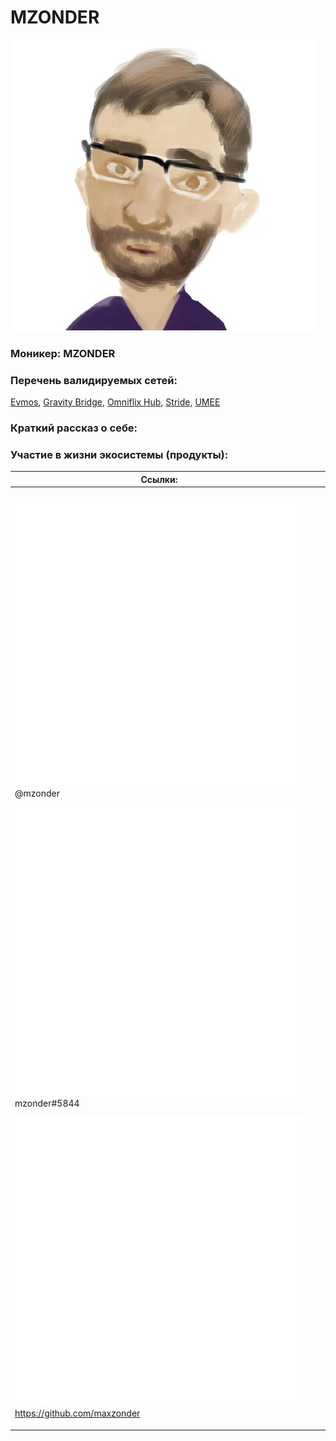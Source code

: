 # MZONDER

<img src="../../.gitbook/assets/image (3).png" alt="" data-size="original">

### **Моникер:** MZONDER

### **Перечень валидируемых сетей:**

[Evmos](../../cosmobook/evmos.md), [Gravity Bridge](../../cosmobook/gravity-bridge.md), [Omniflix Hub](../../cosmobook/omniflix.md), [Stride](../../readme/stride.md), [UMEE](../../readme/umee.md)

### **Краткий рассказ о себе:**



### **Участие в жизни экосистемы (продукты):**



<table><thead><tr><th>Ссылки:</th><th data-hidden></th><th data-hidden></th></tr></thead><tbody><tr><td><p><img src="../../.gitbook/assets/icons8-телеграмма-app-480 (8).png" alt="" data-size="line"> @mzonder</p><p><img src="../../.gitbook/assets/icons8-discord-500.png" alt="" data-size="line"> mzonder#5844</p><p><img src="../../.gitbook/assets/icons8-github-480 (6).png" alt="" data-size="line"> <a href="https://github.com/maxzonder">https://github.com/maxzonder</a></p></td><td></td><td></td></tr></tbody></table>


